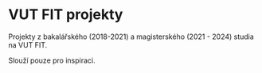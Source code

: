 # VUT FIT projekty

Projekty z bakalářského (2018-2021) a magisterského (2021 - 2024) studia na VUT FIT.

Slouží pouze pro inspiraci.
